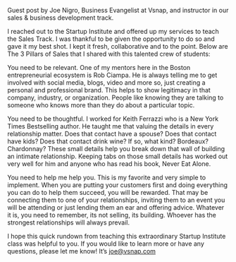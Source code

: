 Guest post by Joe Nigro, Business Evangelist at Vsnap, and instructor in our sales & business development track.

I reached out to the Startup Institute and offered up my services to teach the Sales Track. I was thankful to be given the opportunity to do so and gave it my best shot. I kept it fresh, collaborative and to the point. Below are The 3 Pillars of Sales that I shared with this talented crew of students:

You need to be relevant. One of my mentors here in the Boston entrepreneurial ecosystem is Rob Ciampa. He is always telling me to get involved with social media, blogs, video and more so, just creating a personal and professional brand. This helps to  show legitimacy in that company, industry, or organization. People like knowing they are talking to someone who knows more than they do about a particular topic.

You need to be thoughtful. I worked for Keith Ferrazzi who is a New York Times Bestselling author. He taught me that valuing the details in every relationship matter. Does that contact have a spouse? Does that contact have kids? Does that contact drink wine? If so, what kind? Bordeaux? Chardonnay? These small details help you break down that wall of building an intimate relationship. Keeping tabs on those small details has worked out very well for him and anyone who has read his book, Never Eat Alone.

You need to help me help you. This is my favorite and very simple to implement. When you are putting your customers first and doing everything you can do to help them succeed, you will be rewarded. That may be connecting them to one of your relationships, inviting them to an event you will be attending or just lending them an ear and offering advice. Whatever it is, you need to remember, its not selling, its building. Whoever has the strongest relationships will always prevail.

I hope this quick rundown from teaching this extraordinary Startup Institute class was helpful to you. If you would like to learn more or have any questions, please let me know! It’s joe@vsnap.com